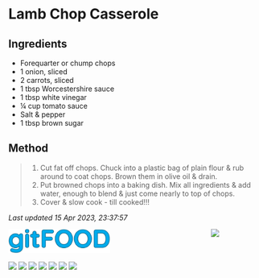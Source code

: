 # Lamb Chop Casserole

## Ingredients

- Forequarter or chump chops
- 1 onion, sliced
- 2 carrots, sliced
- 1 tbsp Worcestershire sauce
- 1 tbsp white vinegar
- ¼ cup tomato sauce
- Salt & pepper
- 1 tbsp brown sugar

## Method

> 1. Cut fat off chops. Chuck into a plastic bag of plain flour & rub around to coat chops. Brown them in olive oil & drain.
> 2. Put browned chops into a baking dish. Mix all ingredients & add water, enough to blend & just come nearly to top of chops.
> 3. Cover & slow cook - till cooked!!!

*Last updated 15 Apr 2023, 23:37:57*

<img src="../images/logo_sm.png" width="40%" />

<img src="https://profile-counter.glitch.me/gitfood_lambchopcasserole/count.svg" width="20%" align="right" />

<img src="https://img.shields.io/badge/tag-lamb-blue.svg" /> <img src="https://img.shields.io/badge/tag-baked-blue.svg" /> <img src="https://img.shields.io/badge/tag-fried-blue.svg" /> <img src="https://img.shields.io/badge/tag-battered-blue.svg" /> <img src="https://img.shields.io/badge/tag-aussie-blue.svg" /> <img src="https://img.shields.io/badge/tag-family-blue.svg" /> <img src="https://img.shields.io/badge/tag-casserole-blue.svg" /> 
